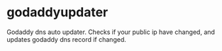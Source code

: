 # godaddyupdater
Godaddy dns auto updater. Checks if your public ip have changed, and updates godaddy dns record if changed.
